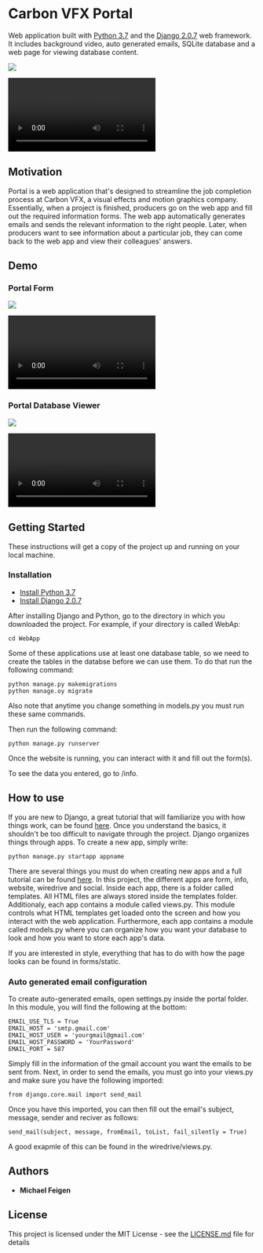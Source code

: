 # Carbon VFX Portal 

Web application built with [Python 3.7](https://www.python.org/downloads/release/python-370/) and the [Django 2.0.7](https://www.djangoproject.com/download/) web framework. It includes background video, auto generated emails, SQLite database and a web page for viewing database content. 

<img src="/form/static/form/img/loop.gif">

![](form/static/form/img/loop.mp4)

## Motivation
Portal is a web application that's designed to streamline the job completion process at Carbon VFX, a visual effects and motion graphics company. Essentially, when a project is finished, producers go on the web app and fill out the required information forms. The web app automatically generates emails and sends the relevant information to the right people. Later, when producers want to see information about a particular job, they can come back to the web app and view their colleagues' answers. 



## Demo

### Portal Form

<img src="/form/static/form/img/form.mp4">

![](form/static/form/img/form.mp4)


### Portal Database Viewer

<img src="/form/static/form/img/DbView.mp4">

![](form/static/form/img/DbView.mp4)

## Getting Started

These instructions will get a copy of the project up and running on your local machine.



### Installation
* [Install Python 3.7](https://www.python.org/downloads/release/python-370/)
* [Install Django 2.0.7](https://www.djangoproject.com/download/)

After installing Django and Python, go to the directory in which you downloaded the project. For example, if your directory is called WebAp:
```
cd WebApp
```
Some of these applications use at least one database table, so we need to create the tables in the databse before we can use them. To do that run the following command:
```
python manage.py makemigrations
python manage.oy migrate
```
Also note that anytime you change something in models.py you must run these same commands.

Then run the following command:
```
python manage.py runserver
```
Once the website is running, you can interact with it and fill out the form(s).

To see the data you entered, go to /info.

## How to use 

If you are new to Django, a great tutorial that will familiarize you with how things work, can be found [here](https://docs.djangoproject.com/en/2.0/intro/tutorial01/). Once you understand the basics, it shouldn't be too difficult to navigate through the project. Django organizes things through apps. To create a new app, simply write:

```
python manage.py startapp appname
```
There are several things you must do when creating new apps and a full tutorial can be found [here](https://docs.djangoproject.com/en/2.0/intro/tutorial01/). In this project, the different apps are form, info, website, wiredrive and social. Inside each app, there is a folder called templates. All HTML files are always stored inside the templates folder. Additionaly, each app contains a module called views.py. This module controls what HTML templates get loaded onto the screen and how you interact with the web application. Furthermore, each app contains a module called models.py where you can organize how you want your database to look and how you want to store each app's data. 

If you are interested in style, everything that has to do with how the page looks can be found in forms/static. 

### Auto generated email configuration 
To create auto-generated emails, open settings.py inside the portal folder. In this module, you will find the following at the bottom:
```
EMAIL_USE_TLS = True 
EMAIL_HOST = 'smtp.gmail.com'
EMAIL_HOST_USER = 'yourgmail@gmail.com'
EMAIL_HOST_PASSWORD = 'YourPassword'
EMAIL_PORT = 587
```
Simply fill in the information of the gmail account you want the emails to be sent from. Next, in order to send the emails, you must go into your views.py and make sure you have the following imported:
```
from django.core.mail import send_mail
```
Once you have this imported, you can then fill out the email's subject, message, sender and reciver as follows:
```
send_mail(subject, message, fromEmail, toList, fail_silently = True)
```
A good exapmle of this can be found in the wiredrive/views.py.

## Authors

* **Michael Feigen** 

## License

This project is licensed under the MIT License - see the [LICENSE.md](LICENSE.md) file for details

